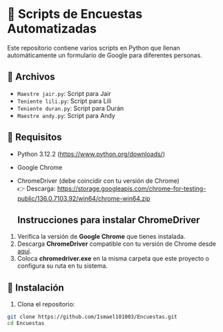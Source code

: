 # 🤖 Scripts de Encuestas Automatizadas

Este repositorio contiene varios scripts en Python que llenan automáticamente un formulario de Google para diferentes personas.

## 📁 Archivos

- `Maestre jair.py`: Script para Jair
- `Teniente lili.py`: Script para Lili
- `Teniente duran.py`: Script para Durán
- `Maestre andy.py`: Script para Andy

## 🚀 Requisitos

- Python 3.12.2 (https://www.python.org/downloads/)
- Google Chrome
- ChromeDriver (debe coincidir con tu versión de Chrome)  
  👉 Descarga: https://storage.googleapis.com/chrome-for-testing-public/136.0.7103.92/win64/chrome-win64.zip
    
    ## Instrucciones para instalar ChromeDriver

1. Verifica la versión de **Google Chrome** que tienes instalada.
2. Descarga **ChromeDriver** compatible con tu versión de Chrome desde [aquí](https://chromedriver.chromium.org/downloads).
3. Coloca **chromedriver.exe** en la misma carpeta que este proyecto o configura su ruta en tu sistema.


## 🔧 Instalación

1. Clona el repositorio:
```bash
git clone https://github.com/Ismael101003/Encuestas.git
cd Encuestas



